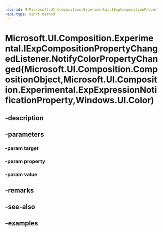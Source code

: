 ```yaml
---
-api-id: M:Microsoft.UI.Composition.Experimental.IExpCompositionPropertyChangedListener.NotifyColorPropertyChanged(Microsoft.UI.Composition.CompositionObject,Microsoft.UI.Composition.Experimental.ExpExpressionNotificationProperty,Windows.UI.Color)
-api-type: winrt method
---
```


# Microsoft.UI.Composition.Experimental.IExpCompositionPropertyChangedListener.NotifyColorPropertyChanged(Microsoft.UI.Composition.CompositionObject,Microsoft.UI.Composition.Experimental.ExpExpressionNotificationProperty,Windows.UI.Color)

<!--
public void NotifyColorPropertyChanged (Microsoft.UI.Composition.CompositionObject target, Microsoft.UI.Composition.Experimental.ExpExpressionNotificationProperty property, Windows.UI.Color value);
-->


## -description

## -parameters

### -param target

### -param property

### -param value

## -remarks

## -see-also

## -examples



